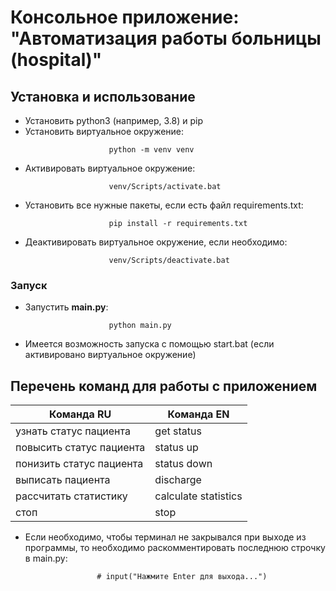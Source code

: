 # Консольное приложение: "Автоматизация работы больницы (hospital)"


## Установка и использование
* Установить python3 (например, 3.8) и pip
* Установить виртуальное окружение:
```console
                      python -m venv venv
```
* Активировать виртуальное окружение:
```
                      venv/Scripts/activate.bat
```

* Установить все нужные пакеты, если есть файл requirements.txt:
```console
                      pip install -r requirements.txt
```
* Деактивировать виртуальное окружение, если необходимо:
```
                      venv/Scripts/deactivate.bat
```

### Запуск
* Запустить **main.py**:
```console
                      python main.py
```

* Имеется возможность запуска с помощью start.bat (если активировано виртуальное окружение)

## Перечень команд для работы с приложением

 Команда RU                   | Команда EN              |
|------------------------------|-------------------------|
| узнать статус пациента       | get status              |
| повысить статус пациента     | status up               |
| понизить статус пациента     | status down             |
| выписать пациента            | discharge               |
| рассчитать статистику        | calculate statistics    |
| стоп                         | stop                    |

* Если необходимо, чтобы терминал не закрывался при выходе из программы, то необходимо раскомментировать последнюю строчку в main.py: 

                      # input("Нажмите Enter для выхода...")
